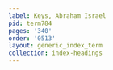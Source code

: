 ```yaml
---
label: Keys, Abraham Israel
pid: term784
pages: '340'
order: '0513'
layout: generic_index_term
collection: index-headings
---
```

